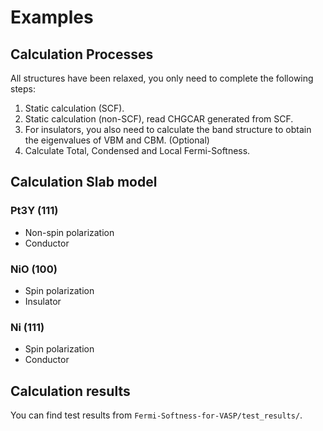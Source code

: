 # Examples

## Calculation Processes

All structures have been relaxed, you only need to complete the following steps:

1. Static calculation (SCF).
2. Static calculation (non-SCF), read CHGCAR generated from SCF.
3. For insulators, you also need to calculate the band structure to obtain the eigenvalues of VBM and CBM. (Optional)
4. Calculate Total, Condensed and Local Fermi-Softness.


## Calculation Slab model

### Pt3Y (111)

* Non-spin polarization 
* Conductor

### NiO (100)

* Spin polarization 
* Insulator

### Ni (111)

* Spin polarization 
* Conductor

## Calculation results

You can find test results from ```Fermi-Softness-for-VASP/test_results/```.